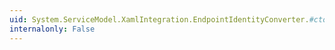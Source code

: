 ```yaml
---
uid: System.ServiceModel.XamlIntegration.EndpointIdentityConverter.#ctor
internalonly: False
---
```

